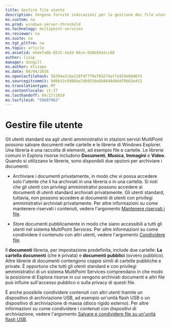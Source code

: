 ```yaml
---
title: Gestire file utente
description: Vengono fornite indicazioni per la gestione dei file utente in servizi MultiPoint
ms.custom: na
ms.prod: windows-server-threshold
ms.technology: multipoint-services
ms.reviewer: na
ms.suite: na
ms.tgt_pltfrm: na
ms.topic: article
ms.assetid: e94efa0b-8531-4a2d-94ce-858b5642cc68
author: lizap
manager: dongill
ms.author: elizapo
ms.date: 08/04/2016
ms.openlocfilehash: 56394a2cbe210fdf7f9ef6527daffe929e08d6f4
ms.sourcegitcommit: 0d0b32c8986ba7db9536e0b8648d4ddf9b03e452
ms.translationtype: MT
ms.contentlocale: it-IT
ms.lasthandoff: 04/17/2019
ms.locfileid: "59887962"
---
```

# <a name="manage-user-files"></a>Gestire file utente
Gli utenti standard sia agli utenti amministrativi in stazioni servizi MultiPoint possono salvare documenti nelle cartelle e le librerie di Windows Explorer. Una libreria è una raccolta di elementi, ad esempio file e cartelle. Le librerie comuni in Esplora risorse includono **Documenti**, **Musica**, **Immagini** e **Video**. Quando si utilizzano le librerie, sono disponibili due opzioni per archiviare i documenti:  
  
-   Archiviare i documenti privatamente, in modo che vi possa accedere solo l'utente che li ha archiviati in una libreria o in una cartella. Si noti che gli utenti con privilegi amministrativi possono accedere ai documenti di utenti standard archiviati privatamente. Gli utenti standard, tuttavia, non possono accedere ai documenti di utenti con privilegi amministrativi archiviati privatamente. Per altre informazioni su come mantenere riservati i contenuti, vedere l'argomento [Mantenere riservati i file](Keep-Files-Private.md).  
  
-   Store documenti pubblicamente in modo che siano accessibili a tutti gli utenti nel sistema MultiPoint Services. Per altre informazioni su come condividere il contenuto con altri utenti, vedere l'argomento [Condividere file](Share-Files.md).  
  
Il **documenti** libreria, per impostazione predefinita, include due cartelle: **La cartella documenti** (che è privata) e **documenti pubblici** (ovvero pubblico). Altre librerie di documenti contengono coppie simili di cartelle pubbliche e private. È opportuno che tutti gli utenti standard e con privilegi amministrativi di un sistema MultiPoint Services comprendano in che modo la posizione di Esplora risorse in cui vengono archiviati documenti e altri file può influire sull'accesso pubblico o sulla privacy di questi file.  
  
È anche possibile condividere contenuti con altri utenti tramite un dispositivo di archiviazione USB, ad esempio un'unità flash USB o un dispositivo di archiviazione di massa (disco rigido esterno). Per altre informazioni su come condividere i contenuti con dispositivi di archiviazione, vedere l'argomento [Salvare e condividere file su un'unità flash USB](Save-and-Share-Files-on-a-USB-Flash-Drive.md). 